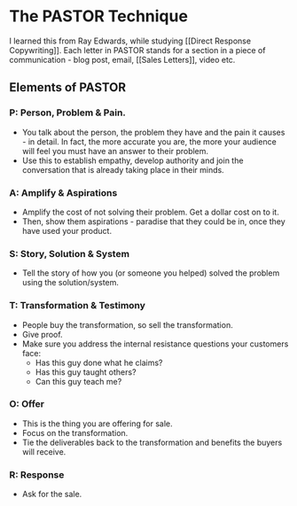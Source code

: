 # The PASTOR Technique

I learned this from Ray Edwards, while studying [[Direct Response Copywriting]]. Each letter in PASTOR stands for a section in a piece of communication - blog post, email, [[Sales Letters]], video etc.

## Elements of PASTOR
### P: Person, Problem & Pain.
- You talk about the person, the problem they have and the pain it causes - in detail. In fact, the more accurate you are, the more your audience will feel you must have an answer to their problem.
- Use this to establish empathy, develop authority and join the conversation that is already taking place in their minds.

### A: Amplify & Aspirations
- Amplify the cost of not solving their problem. Get a dollar cost on to it.
- Then, show them aspirations - paradise that they could be in, once they have used your product.

### S: Story, Solution & System
- Tell the story of how you (or someone you helped) solved the problem using the solution/system.

### T: Transformation & Testimony
- People buy the transformation, so sell the transformation.
- Give proof.
- Make sure you address the internal resistance questions your customers face:
	- Has this guy done what he claims?
	- Has this guy taught others?
	- Can this guy teach me?

### O: Offer
- This is the thing you are offering for sale.
- Focus on the transformation.
- Tie the deliverables back to the transformation and benefits the buyers will receive.

### R: Response
- Ask for the sale.